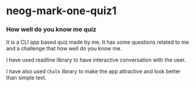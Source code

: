 # neog-mark-one-quiz1
### **How well do you know me quiz**

It is a CLI app based quiz made by me. It has some questions related to me and a challenge that how well do you know me.

I have used readline library to have interactive conversation with the user.

I have also used `Chalk` library to make the app attractive and look better than simple text.
